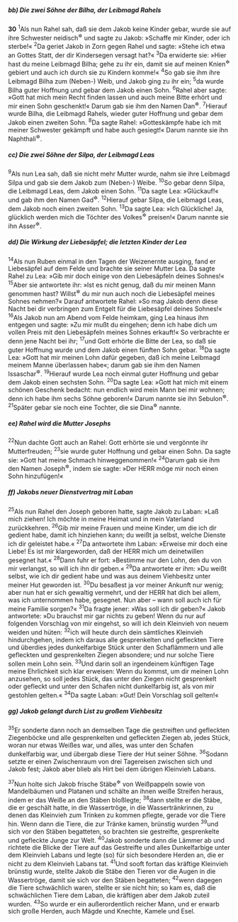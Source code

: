 ##### bb) Die zwei Söhne der Bilha, der Leibmagd Rahels

__30__
<sup>1</sup>Als nun Rahel sah, daß sie dem Jakob keine Kinder gebar, wurde sie auf ihre Schwester neidisch<sup title="oder: eifersüchtig">&#x2732;</sup> und sagte zu Jakob: »Schaffe mir Kinder, oder ich sterbe!«
<sup>2</sup>Da geriet Jakob in Zorn gegen Rahel und sagte: »Stehe ich etwa an Gottes Statt, der dir Kindersegen versagt hat?«
<sup>3</sup>Da erwiderte sie: »Hier hast du meine Leibmagd Bilha; gehe zu ihr ein, damit sie auf meinen Knien<sup title="oder: auf meinem Schoß">&#x2732;</sup> gebiert und auch ich durch sie zu Kindern komme!«
<sup>4</sup>So gab sie ihm ihre Leibmagd Bilha zum (Neben-) Weib, und Jakob ging zu ihr ein;
<sup>5</sup>da wurde Bilha guter Hoffnung und gebar dem Jakob einen Sohn.
<sup>6</sup>Rahel aber sagte: »Gott hat mich mein Recht finden lassen und auch meine Bitte erhört und mir einen Sohn geschenkt!« Darum gab sie ihm den Namen Dan<sup title="d.h. Richter oder: einer, der Recht schafft">&#x2732;</sup>.
<sup>7</sup>Hierauf wurde Bilha, die Leibmagd Rahels, wieder guter Hoffnung und gebar dem Jakob einen zweiten Sohn.
<sup>8</sup>Da sagte Rahel: »Gotteskämpfe habe ich mit meiner Schwester gekämpft und habe auch gesiegt!« Darum nannte sie ihn Naphthali<sup title="d.h. der Erkämpfte">&#x2732;</sup>.

##### cc) Die zwei Söhne der Silpa, der Leibmagd Leas

<sup>9</sup>Als nun Lea sah, daß sie nicht mehr Mutter wurde, nahm sie ihre Leibmagd Silpa und gab sie dem Jakob zum (Neben-) Weibe.
<sup>10</sup>So gebar denn Silpa, die Leibmagd Leas, dem Jakob einen Sohn.
<sup>11</sup>Da sagte Lea: »Glückauf!« und gab ihm den Namen Gad<sup title="d.h. Glück">&#x2732;</sup>.
<sup>12</sup>Hierauf gebar Silpa, die Leibmagd Leas, dem Jakob noch einen zweiten Sohn.
<sup>13</sup>Da sagte Lea: »Ich Glückliche! Ja, glücklich werden mich die Töchter des Volkes<sup title="= die Frauen">&#x2732;</sup> preisen!« Darum nannte sie ihn Asser<sup title="d.h. beglückt oder: Glückbringer">&#x2732;</sup>.

##### dd) Die Wirkung der Liebesäpfel; die letzten Kinder der Lea

<sup>14</sup>Als nun Ruben einmal in den Tagen der Weizenernte ausging, fand er Liebesäpfel auf dem Felde und brachte sie seiner Mutter Lea. Da sagte Rahel zu Lea: »Gib mir doch einige von den Liebesäpfeln deines Sohnes!«
<sup>15</sup>Aber sie antwortete ihr: »Ist es nicht genug, daß du mir meinen Mann genommen hast? Willst<sup title="oder: mußt">&#x2732;</sup> du mir nun auch noch die Liebesäpfel meines Sohnes nehmen?« Darauf antwortete Rahel: »So mag Jakob denn diese Nacht bei dir verbringen zum Entgelt für die Liebesäpfel deines Sohnes!«
<sup>16</sup>Als Jakob nun am Abend vom Felde heimkam, ging Lea hinaus ihm entgegen und sagte: »Zu mir mußt du eingehen; denn ich habe dich um vollen Preis mit den Liebesäpfeln meines Sohnes erkauft!« So verbrachte er denn jene Nacht bei ihr;
<sup>17</sup>und Gott erhörte die Bitte der Lea, so daß sie guter Hoffnung wurde und dem Jakob einen fünften Sohn gebar.
<sup>18</sup>Da sagte Lea: »Gott hat mir meinen Lohn dafür gegeben, daß ich meine Leibmagd meinem Manne überlassen habe«; darum gab sie ihm den Namen Issaschar<sup title="d.h. Lohnempfang oder: mein Lohn">&#x2732;</sup>.
<sup>19</sup>Hierauf wurde Lea noch einmal guter Hoffnung und gebar dem Jakob einen sechsten Sohn.
<sup>20</sup>Da sagte Lea: »Gott hat mich mit einem schönen Geschenk bedacht: nun endlich wird mein Mann bei mir wohnen; denn ich habe ihm sechs Söhne geboren!« Darum nannte sie ihn Sebulon<sup title="d.h. Wohner">&#x2732;</sup>.
<sup>21</sup>Später gebar sie noch eine Tochter, die sie Dina<sup title="vgl. Kap. 34">&#x2732;</sup> nannte.

##### ee) Rahel wird die Mutter Josephs

<sup>22</sup>Nun dachte Gott auch an Rahel: Gott erhörte sie und vergönnte ihr Mutterfreuden;
<sup>23</sup>sie wurde guter Hoffnung und gebar einen Sohn. Da sagte sie: »Gott hat meine Schmach hinweggenommen!«
<sup>24</sup>Darum gab sie ihm den Namen Joseph<sup title="d.h. er nahm weg; oder: er fügte hinzu!">&#x2732;</sup>, indem sie sagte: »Der HERR möge mir noch einen Sohn hinzufügen!«

##### ff) Jakobs neuer Dienstvertrag mit Laban

<sup>25</sup>Als nun Rahel den Joseph geboren hatte, sagte Jakob zu Laban: »Laß mich ziehen! Ich möchte in meine Heimat und in mein Vaterland zurückkehren.
<sup>26</sup>Gib mir meine Frauen und meine Kinder, um die ich dir gedient habe, damit ich hinziehen kann; du weißt ja selbst, welche Dienste ich dir geleistet habe.«
<sup>27</sup>Da antwortete ihm Laban: »Erweise mir doch eine Liebe! Es ist mir klargeworden, daß der HERR mich um deinetwillen gesegnet hat.«
<sup>28</sup>Dann fuhr er fort: »Bestimme nur den Lohn, den du von mir verlangst, so will ich ihn dir geben.«
<sup>29</sup>Da antwortete er ihm: »Du weißt selbst, wie ich dir gedient habe und was aus deinem Viehbesitz unter meiner Hut geworden ist.
<sup>30</sup>Du besaßest ja vor meiner Ankunft nur wenig; aber nun hat er sich gewaltig vermehrt, und der HERR hat dich bei allem, was ich unternommen habe, gesegnet. Nun aber – wann soll auch ich für meine Familie sorgen?«
<sup>31</sup>Da fragte jener: »Was soll ich dir geben?« Jakob antwortete: »Du brauchst mir gar nichts zu geben! Wenn du nur auf folgenden Vorschlag von mir eingehst, so will ich dein Kleinvieh von neuem weiden und hüten:
<sup>32</sup>ich will heute durch dein sämtliches Kleinvieh hindurchgehen, indem ich daraus alle gesprenkelten und gefleckten Tiere und überdies jedes dunkelfarbige Stück unter den Schaflämmern und alle gefleckten und gesprenkelten Ziegen absondere; und nur solche Tiere sollen mein Lohn sein.
<sup>33</sup>Und darin soll an irgendeinem künftigen Tage meine Ehrlichkeit sich klar erweisen: Wenn du kommst, um dir meinen Lohn anzusehen, so soll jedes Stück, das unter den Ziegen nicht gesprenkelt oder gefleckt und unter den Schafen nicht dunkelfarbig ist, als von mir gestohlen gelten.«
<sup>34</sup>Da sagte Laban: »Gut! Dein Vorschlag soll gelten!«

##### gg) Jakob gelangt durch List zu großem Viehbesitz

<sup>35</sup>Er sonderte dann noch an demselben Tage die gestreiften und gefleckten Ziegenböcke und alle gesprenkelten und gefleckten Ziegen ab, jedes Stück, woran nur etwas Weißes war, und alles, was unter den Schafen dunkelfarbig war, und übergab diese Tiere der Hut seiner Söhne.
<sup>36</sup>Sodann setzte er einen Zwischenraum von drei Tagereisen zwischen sich und Jakob fest; Jakob aber blieb als Hirt bei dem übrigen Kleinvieh Labans.

<sup>37</sup>Nun holte sich Jakob frische Stäbe<sup title="oder: Schosse">&#x2732;</sup> von Weißpappeln sowie von Mandelbäumen und Platanen und schälte an ihnen weiße Streifen heraus, indem er das Weiße an den Stäben bloßlegte;
<sup>38</sup>dann stellte er die Stäbe, die er geschält hatte, in die Wassertröge, in die Wassertränkrinnen, zu denen das Kleinvieh zum Trinken zu kommen pflegte, gerade vor die Tiere hin. Wenn dann die Tiere, die zur Tränke kamen, brünstig wurden
<sup>39</sup>und sich vor den Stäben begatteten, so brachten sie gestreifte, gesprenkelte und gefleckte Junge zur Welt.
<sup>40</sup>Jakob sonderte dann die Lämmer ab und richtete die Blicke der Tiere auf das Gestreifte und alles Dunkelfarbige unter dem Kleinvieh Labans und legte (so) für sich besondere Herden an, die er nicht zu dem Kleinvieh Labans tat.
<sup>41</sup>Und sooft fortan das kräftige Kleinvieh brünstig wurde, stellte Jakob die Stäbe den Tieren vor die Augen in die Wassertröge, damit sie sich vor den Stäben begatteten;
<sup>42</sup>wenn dagegen die Tiere schwächlich waren, stellte er sie nicht hin; so kam es, daß die schwächlichen Tiere dem Laban, die kräftigen aber dem Jakob zuteil wurden.
<sup>43</sup>So wurde er ein außerordentlich reicher Mann, und er erwarb sich große Herden, auch Mägde und Knechte, Kamele und Esel.